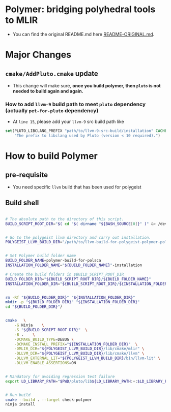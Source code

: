 # Polymer: bridging polyhedral tools to MLIR

- You can find the original README.md here [README-ORIGINAL.md](README-ORIGINAL.md).




# Major Changes

## `cmake/AddPluto.cmake` update

- This change will make sure, **once you build polymer, then `pluto` is not needed to build again and again.**


### How to add `llvm-9` build path to meet `pluto` dependency (actually `pet-for-pluto` dependency)

- At `line 15`, please add your `llvm-9` src build path like

```cmake
set(PLUTO_LIBCLANG_PREFIX "path/to/llvm-9-src-build/installation" CACHE STRING
    "The prefix to libclang used by Pluto (version < 10 required).")
```



# How to build Polymer

## pre-requisite

- You need specific `llvm` build that has been used for polygeist

## Build shell

```sh

# The absolute path to the directory of this script.
BUILD_SCRIPT_ROOT_DIR="$( cd "$( dirname "${BASH_SOURCE[0]}" )" &> /dev/null && pwd )"


# Go to the polygeist llvm directory and carry out installation.
POLYGEIST_LLVM_BUILD_DIR="/path/to/llvm-build-for-polygeist-polymer-polsca"


# Set Polymer build folder name
BUILD_FOLDER_NAME=polymer-build-for-polsca
INSTALLATION_FOLDER_NAME="${BUILD_FOLDER_NAME}"-installation

# Create the build folders in $BUILD_SCRIPT_ROOT_DIR
BUILD_FOLDER_DIR="${BUILD_SCRIPT_ROOT_DIR}/${BUILD_FOLDER_NAME}"
INSTALLATION_FOLDER_DIR="${BUILD_SCRIPT_ROOT_DIR}/${INSTALLATION_FOLDER_NAME}"


rm -Rf "${BUILD_FOLDER_DIR}" "${INSTALLATION_FOLDER_DIR}"
mkdir -p "${BUILD_FOLDER_DIR}" "${INSTALLATION_FOLDER_DIR}"
cd "${BUILD_FOLDER_DIR}"/


cmake   \
    -G Ninja    \
    -S "${BUILD_SCRIPT_ROOT_DIR}"  \
    -B .    \
    -DCMAKE_BUILD_TYPE=DEBUG \
    -DCMAKE_INSTALL_PREFIX="${INSTALLATION_FOLDER_DIR}"  \
    -DMLIR_DIR="${POLYGEIST_LLVM_BUILD_DIR}/lib/cmake/mlir" \
    -DLLVM_DIR="${POLYGEIST_LLVM_BUILD_DIR}/lib/cmake/llvm" \
    -DLLVM_EXTERNAL_LIT="${POLYGEIST_LLVM_BUILD_DIR}/bin/llvm-lit" \
    -DLLVM_ENABLE_ASSERTIONS=ON


# Mandatory for avoiding regression test failure
export LD_LIBRARY_PATH="$PWD/pluto/lib${LD_LIBRARY_PATH:+:$LD_LIBRARY_PATH}"


# Run build
cmake --build . --target check-polymer
ninja install
```